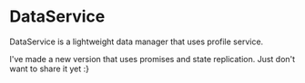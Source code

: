 # DataService
DataService is a lightweight data manager that uses profile service.

I've made a new version that uses promises and state replication. Just don't want to share it yet :}
